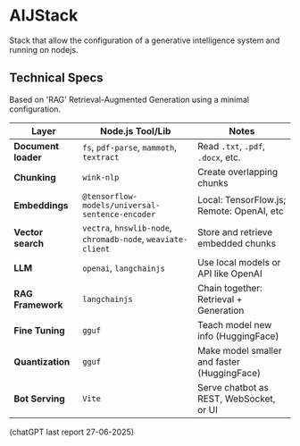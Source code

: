 # AIJStack

Stack that allow the configuration of a generative intelligence system and running on nodejs.

## Technical Specs

Based on 'RAG' Retrieval-Augmented Generation using a minimal configuration.

| Layer               | Node.js Tool/Lib                                             | Notes                                       |
| ------------------- | ------------------------------------------------------------ | ------------------------------------------- |
|**Document loader**  | `fs`, `pdf-parse`, `mammoth`, `textract`                     | Read `.txt`, `.pdf`, `.docx`, etc.          |
| **Chunking**        | `wink-nlp`                                                   | Create overlapping chunks                   |
| **Embeddings**      | `@tensorflow-models/universal-sentence-encoder`              | Local: TensorFlow\.js; Remote: OpenAI, etc  |
| **Vector search**   | `vectra`, `hnswlib-node`, `chromadb-node`, `weaviate-client` | Store and retrieve embedded chunks          |
| **LLM**             | `openai`, `langchainjs`                                      | Use local models or API like OpenAI         |
| **RAG Framework**   | `langchainjs`                                                | Chain together: Retrieval + Generation      |
| **Fine Tuning**     | `gguf`                                                       | Teach model new info (HuggingFace)          |
| **Quantization**    | `gguf`                                                       | Make model smaller and faster (HuggingFace) |
| **Bot Serving**     | `Vite`                                                       | Serve chatbot as REST, WebSocket, or UI     |

(chatGPT last report 27-06-2025)
